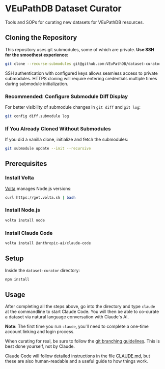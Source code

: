 # VEuPathDB Dataset Curator

Tools and SOPs for curating new datasets for VEuPathDB resources.

## Cloning the Repository

This repository uses git submodules, some of which are private. **Use SSH for the smoothest experience:**

```bash
git clone --recurse-submodules git@github.com:VEuPathDB/dataset-curator.git
```

SSH authentication with configured keys allows seamless access to private submodules. HTTPS cloning will require entering credentials multiple times during submodule initialization.

### Recommended: Configure Submodule Diff Display

For better visibility of submodule changes in `git diff` and `git log`:

```bash
git config diff.submodule log
```

### If You Already Cloned Without Submodules

If you did a vanilla clone, initialize and fetch the submodules:

```bash
git submodule update --init --recursive
```

## Prerequisites

### Install Volta

[Volta](https://volta.sh/) manages Node.js versions:

```bash
curl https://get.volta.sh | bash
```

### Install Node.js

```bash
volta install node
```

### Install Claude Code

```bash
volta install @anthropic-ai/claude-code
```

## Setup

Inside the `dataset-curator` directory:

```bash
npm install
```

## Usage

After completing all the steps above, go into the directory and type
`claude` at the commandline to start Claude Code. You will then be able to
co-curate a dataset via natural language conversation with Claude's AI.

**Note:** The first time you run `claude`, you'll need to complete a one-time account linking and login process.

When curating for real, be sure to follow the [git branching guidelines](docs/curator-branching.md).
This is best done yourself, not by Claude.

Claude Code will follow detailed instructions in the file
[CLAUDE.md](./CLAUDE.md), but these are also human-readable and a
useful guide to how things work.
